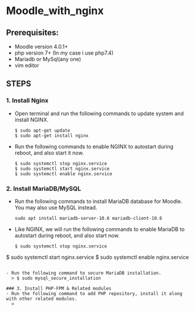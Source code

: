 # **Moodle_with_nginx**

## Prerequisites:
- Moodle version 4.0.1+
- php version 7+ (In my case i use php7.4)
- Mariadb or MySql(any one)
- vim editor

## STEPS

### 1. Install **Nginx**
- Open terminal and run the following commands to update system and install NGINX.
  ``` 
  $ sudo apt-get update
  $ sudo apt-get install nginx 
  ```
- Run the following commands to enable NGINX to autostart during reboot, and also start it now.
  ```
  $ sudo systemctl stop nginx.service 
  $ sudo systemctl start nginx.service 
  $ sudo systemctl enable nginx.service
  ```

### 2. Install MariaDB/MySQL
- Run the following commands to install MariaDB database for Moodle. You may also use MySQL instead.
  ```
  sudo apt install mariadb-server-10.6 mariadb-client-10.6
  ```
  
- Like NGINX, we will run the following commands to enable MariaDB to autostart during reboot, and also start now.
  ```
  $ sudo systemctl stop nginx.service 
$ sudo systemctl start nginx.service 
$ sudo systemctl enable nginx.service
```
  
- Run the following command to secure MariaDB installation.
  > $ sudo mysql_secure_installation
  
### 3. Install PHP-FPM & Related modules
- Run the following command to add PHP repository, install it along with other related modules.
  > 
